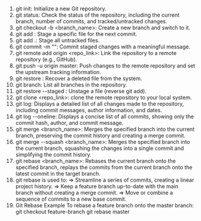 1. git init: Initialize a new Git repository.
2. git status: Check the status of the repository, including the current branch, number of commits, and tracked/untracked changes.
3. git checkout -b <branch_name>: Create a new branch and switch to it.
4. git add <filename>: Stage a specific file for the next commit.
5. git add .: Stage all untracked files.
6. git commit -m "<message>": Commit staged changes with a meaningful message.
7. git remote add origin <repo_link>: Link the repository to a remote repository (e.g., GitHub).
8. git push -u origin master: Push changes to the remote repository and set the upstream tracking information.
9. git restore <filename>: Recover a deleted file from the system.
10. git branch: List all branches in the repository.
11. git restore --staged <filename>: Unstage a file (reverse git add).
12. git clone <repo_link>: clone the remote repository to your local system.
13. git log: Displays a detailed list of all changes made to the repository, including commit messages, author information, and dates.
14. git log --oneline: Displays a concise list of all commits, showing only the commit hash, author, and commit message.
15. git merge <branch_name>: Merges the specified branch into the current branch, preserving the commit history and creating a merge commit.
16. git merge --squash <branch_name>: Merges the specified branch into the current branch, squashing the changes into a single commit and simplifying the commit history.
17. git rebase <branch_name>: Rebases the current branch onto the specified branch, replays the commits from the current branch onto the latest commit in the target branch.
18. git rebase is used to:
=> Streamline a series of commits, creating a linear project history.
=> Keep a feature branch up-to-date with the main branch without creating a merge commit.
=> Move or combine a sequence of commits to a new base commit.
19. Git Rebase Example
To rebase a feature branch onto the master branch:
git checkout feature-branch
git rebase master
